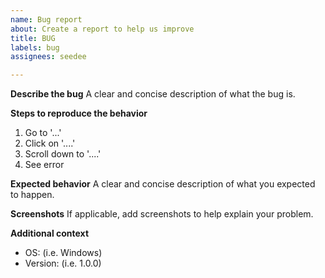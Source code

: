 ```yaml
---
name: Bug report
about: Create a report to help us improve
title: BUG
labels: bug
assignees: seedee

---
```


**Describe the bug**
A clear and concise description of what the bug is.

**Steps to reproduce the behavior**
1. Go to '...'
2. Click on '....'
3. Scroll down to '....'
4. See error

**Expected behavior**
A clear and concise description of what you expected to happen.

**Screenshots**
If applicable, add screenshots to help explain your problem.

**Additional context**
 - OS: (i.e. Windows)
 - Version: (i.e. 1.0.0)
